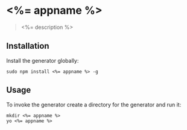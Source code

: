 # <%= appname %>
><%= description %>

## Installation
Install the generator globally:

    sudo npm install <%= appname %> -g

## Usage
To invoke the generator create a directory for the generator and run it:

    mkdir <%= appname %>
    yo <%= appname %>
